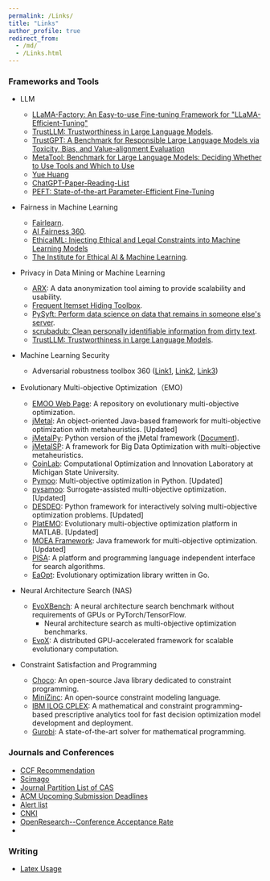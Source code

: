 ```yaml
---
permalink: /Links/
title: "Links"
author_profile: true
redirect_from: 
  - /md/
  - /Links.html
---
```


<!--
<font color=Blue>Framework and Platform</font>
-->



### Frameworks and Tools

- LLM
  - [LLaMA-Factory: An Easy-to-use Fine-tuning Framework for "LLaMA-Efficient-Tuning"](https://github.com/hiyouga/LLaMA-Factory)
  - [TrustLLM: Trustworthiness in Large Language Models](https://github.com/HowieHwong/TrustLLM).
  - [TrustGPT: A Benchmark for Responsible Large Language Models via Toxicity, Bias, and Value-alignment Evaluation](https://github.com/HowieHwong/TrustGPT)
  - [MetaTool: Benchmark for Large Language Models: Deciding Whether to Use Tools and Which to Use](https://github.com/HowieHwong/MetaTool)
  - [Yue Huang](https://github.com/HowieHwong)
  - [ChatGPT-Paper-Reading-List](https://github.com/HowieHwong/ChatGPT-Paper-Reading-List)
  - [PEFT: State-of-the-art Parameter-Efficient Fine-Tuning](https://github.com/huggingface/peft)

  
- Fairness in Machine Learning
  - [Fairlearn](https://fairlearn.org/).
  - [AI Fairness 360](https://ai-fairness-360.org/).
  - [EthicalML: Injecting Ethical and Legal Constraints into Machine Learning Models](https://gauss.world/zh/project/algorithmic-fairness/)
  - [The Institute for Ethical AI & Machine Learning](https://ethical.institute/).

- Privacy in Data Mining or Machine Learning
  - [ARX](https://github.com/arx-deidentifier/arx): A data anonymization tool aiming to provide scalability and usability.
  - [Frequent Itemset Hiding Toolbox](https://github.com/kagklis/Frequent-Itemset-Hiding-Toolbox-x86).
  - [PySyft: Perform data science on data that remains in someone else's server](https://github.com/OpenMined/PySyft).
  - [scrubadub: Clean personally identifiable information from dirty text](https://github.com/LeapBeyond/scrubadub?utm_source=catalyzex.com).
  - [TrustLLM: Trustworthiness in Large Language Models](https://github.com/HowieHwong/TrustLLM).

- Machine Learning Security
  - Adversarial robustness toolbox 360 ([Link1](https://github.com/Trusted-AI/adversarial-robustness-toolbox), [Link2](https://www.ibm.com/blogs/research/2019/09/adversarial-robustness-360-toolbox-v1-0/), [Link3](https://github.com/Trusted-AI/adversarial-robustness-toolbox/wiki/))

- Evolutionary Multi-objective Optimization（EMO)
  - [EMOO Web Page](http://delta.cs.cinvestav.mx/~ccoello/EMOO/): A repository on evolutionary multi-objective optimization. 
  - [jMetal](https://github.com/jMetal/jMetal): An object-oriented Java-based framework for multi-objective optimization with metaheuristics. [Updated]
  - [jMetalPy](https://github.com/jMetal/jMetalPy): Python version of the jMetal framework ([Document](https://jmetal.github.io/jMetalPy/tutorials.html)).
  - [jMetalSP](https://github.com/jMetal/jMetalSP): A framework for Big Data Optimization with multi-objective metaheuristics.
  - [CoinLab](http://www.coin-lab.org/content/softwares.html): Computational Optimization and Innovation Laboratory at Michigan State University.
  - [Pymoo](https://pymoo.org/): Multi-objective optimization in Python.  [Updated]
  - [pysamoo](https://anyoptimization.com/projects/pysamoo/): Surrogate-assisted multi-objective optimization. [Updated]
  - [DESDEO](https://desdeo.misitano.xyz/): Python framework for interactively solving multi-objective optimization problems. [Updated]
  - [PlatEMO](https://github.com/BIMK/PlatEMO): Evolutionary multi-objective optimization platform in MATLAB. [Updated]
  - [MOEA Framework](http://moeaframework.org/): Java framework for multi-objective optimization.  [Updated]
  - [PISA](https://sop.tik.ee.ethz.ch/pisa/?page=principles.php): A platform and programming language independent interface for search algorithms.
  - [EaOpt](https://github.com/MaxHalford/eaopt): Evolutionary optimization library written in Go.
  

- Neural Architecture Search (NAS)
  - [EvoXBench](https://github.com/EMI-Group/evoxbench): A neural architecture search benchmark without requirements of GPUs or PyTorch/TensorFlow.
    - Neural architecture search as multi-objective optimization benchmarks.
  - [EvoX](https://github.com/EMI-Group/evox): A distributed GPU-accelerated framework for scalable evolutionary computation.

- Constraint Satisfaction and Programming
  - [Choco](https://choco-solver.org/): An open-source Java library dedicated to constraint programming. 
  - [MiniZinc](https://www.minizinc.org/): An open-source constraint modeling language.
  - [IBM ILOG CPLEX](https://www.ibm.com/docs/en/icos/20.1.0): A mathematical and constraint programming-based prescriptive analytics tool for fast decision optimization model development and deployment.
  - [Gurobi](https://www.gurobi.com/features/academic-named-user-license/): A state-of-the-art solver for mathematical programming. 


### Journals and Conferences

- [CCF Recommendation](https://www.ccf.org.cn/Academic_Evaluation/By_category/)
- [Scimago](https://www.scimagojr.com/)
- [Journal Partition List of CAS](http://www.fenqubiao.com/)
- [ACM Upcoming Submission Deadlines](https://www.acm.org/conferences/upcoming-submission-deadlines)
- [Alert list](https://earlywarning.fenqubiao.com/#/)
- [CNKI](https://navi.cnki.net/knavi)
- [OpenResearch--Conference Acceptance Rate](https://www.openresearch.org/wiki/Main_Page)
- 
### Writing
- [Latex Usage](./latex_usage)




